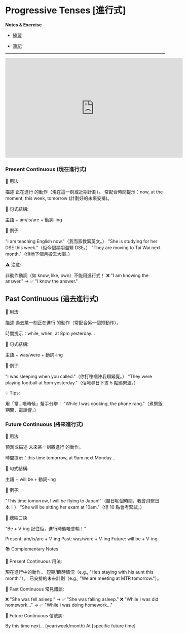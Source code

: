 # Progressive Tenses [進行式]

**Notes & Exercise**

- [練習](https://res.cloudinary.com/ltdev/image/upload/v1755272457/Progressive_Tenses_Worksheet_rauu8v.pdf)

- [筆記](https://res.cloudinary.com/ltdev/image/upload/v1755272457/progressive_tenses_q3fvai.pdf)

---

<iframe width="560" height="315" src="https://www.youtube.com/embed/80l9oi-R4W4?si=y-fzAPzxY7qn5SzP" title="YouTube video player" frameborder="0" allow="accelerometer; autoplay; clipboard-write; encrypted-media; gyroscope; picture-in-picture; web-share" referrerpolicy="strict-origin-when-cross-origin" allowfullscreen></iframe>

### Present Continuous (現在進行式)

📌 用法:

描述 正在進行 的動作（現在這一刻或近期計劃）。
常配合時間提示：now, at the moment, this week, tomorrow (計劃好的未來安排)。

📝 句式結構:

主語 + am/is/are + 動詞-ing

🔹 例子:

"I am teaching English now."（我而家教緊英文。）
"She is studying for her DSE this week."（佢今個星期溫緊 DSE。）
"They are moving to Tai Wai next month."（佢哋下個月搬去大圍。）

⚠️ 注意:

非動作動詞（如 know, like, own）不能用進行式！
❌ "I am knowing the answer." → ✅ "I know the answer."

## Past Continuous (過去進行式)

📌 用法:

描述 過去某一刻正在進行 的動作（常配合另一個短動作）。

時間提示：while, when, at 8pm yesterday...

📝 句式結構:

主語 + was/were + 動詞-ing

🔹 例子:

"I was sleeping when you called."（你打嚟嗰陣我瞓緊覺。）
"They were playing football at 5pm yesterday."（佢哋尋日下晝 5 點踢緊波。）

💡 Tips:

用「當...嘅時候」幫手分辯：
"While I was cooking, the phone rang."（煮緊飯 期間，電話響。）

### Future Continuous (將來進行式)

📌 用法:

預測或描述 未來某一刻將進行 的動作。

時間提示：this time tomorrow, at 9am next Monday...

📝 句式結構:

主語 + will be + 動詞-ing

🔹 例子:

"This time tomorrow, I will be flying to Japan!"（聽日呢個時間，我會飛緊日本！）
"She will be sitting her exam at 10am."（佢 10 點會考緊試。）

🎯 總結口訣

"Be + V-ing 記住佢，進行時態唔會輸！"

Present: am/is/are + V-ing
Past: was/were + V-ing
Future: will be + V-ing

📚 Complementary Notes

📌 Present Continuous 用法:

現在進行中的動作。
短期/臨時情況（e.g., "He’s staying with his aunt this month."）。
已安排的未來計劃（e.g., "We are meeting at MTR tomorrow."）。

📌 Past Continuous 常見錯誤:

❌ "She was fell asleep." → ✅ "She was falling asleep."
❌ "While I was did homework…" → ✅ "While I was doing homework…"

📌 Future Continuous 信號詞:

By this time next… (year/week/month)
At [specific future time]
